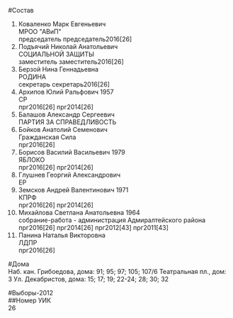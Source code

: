 #Состав  
1. Коваленко Марк Евгеньевич  
    МРОО "АВиП"  
    председатель председатель2016[26]  
2. Подъячий Николай Анатольевич  
    СОЦИАЛЬНОЙ ЗАЩИТЫ  
    заместитель заместитель2016[26]  
3. Берзой Нина Геннадьевна  
    РОДИНА  
    секретарь секретарь2016[26]  
4. Архипов Юлий Ральфович 1957  
    СР  
    прг2016[26] прг2014[26]  
5. Балашов Александр Сергеевич  
    ПАРТИЯ ЗА СПРАВЕДЛИВОСТЬ  
6. Бойков Анатолий Семенович  
    Гражданская Сила  
    прг2016[26]  
7. Борисов Василий Васильевич 1979  
    ЯБЛОКО  
    прг2016[26] прг2014[26]  
8. Глушнев Георгий Александрович  
    ЕР  
9. Земсков Андрей Валентинович 1971  
    КПРФ  
    прг2016[26] прг2014[26]  
10. Михайлова Светлана Анатольевна 1964  
    собрание-работа - администрация Адмиралтейского района  
    прг2016[26] прг2014[26] прг2012[43] прг2011[43]  
11. Панина Наталья Викторовна  
    ЛДПР  
    прг2016[26]  
  
#Дома  
Наб. кан. Грибоедова, дома: 91; 95; 97; 105; 107/6 Театральная пл., дом: 3 Ул. Декабристов, дома: 15; 17; 19; 22-24; 28; 30; 32  
  
#Выборы-2012  
##Номер УИК  
26  
